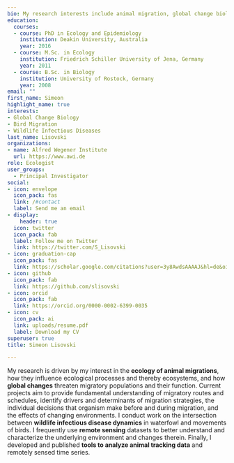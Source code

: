 ```yaml
---
bio: My research interests include animal migration, global change biology, remote sensing and wildife infectious disease dynamics
education:
  courses:
  - course: PhD in Ecology and Epidemiology
    institution: Deakin University, Australia
    year: 2016
  - course: M.Sc. in Ecology
    institution: Friedrich Schiller University of Jena, Germany
    year: 2011
  - course: B.Sc. in Biology
    institution: University of Rostock, Germany
    year: 2008
email: ""
first_name: Simeon
highlight_name: true
interests:
- Global Change Biology
- Bird Migration
- Wildlife Infectious Diseases
last_name: Lisovski
organizations:
- name: Alfred Wegener Institute
  url: https://www.awi.de
role: Ecologist
user_groups:
  - Principal Investigator
social:
- icon: envelope
  icon_pack: fas
  link: /#contact
  label: Send me an email
- display:
    header: true
  icon: twitter
  icon_pack: fab
  label: Follow me on Twitter
  link: https://twitter.com/S_Lisovski
- icon: graduation-cap
  icon_pack: fas
  link: https://scholar.google.com/citations?user=3y8AwdsAAAAJ&hl=de&oi=ao
- icon: github
  icon_pack: fab
  link: https://github.com/slisovski
- icon: orcid
  icon_pack: fab
  link: https://orcid.org/0000-0002-6399-0035
- icon: cv
  icon_pack: ai
  link: uploads/resume.pdf
  label: Download my CV
superuser: true
title: Simeon Lisovski

---
```


My research is driven by my interest in the **ecology of animal migrations**, how they influence ecological processes and thereby ecosystems, and how **global changes** threaten migratory populations and their function. Current projects aim to provide fundamental understanding of migratory routes and schedules, identify drivers and determinants of migration strategies, the individual decisions that organism make before and during migration, and the effects of changing environments. I conduct work on the intersection between **wildlife infectious disease dynamics** in waterfowl and movements of birds. I frequently use **remote sensing** datasets to better understand and characterize the underlying environment and changes therein. Finally, I developed and published **tools to analyze animal tracking data** and remotely sensed time series.
